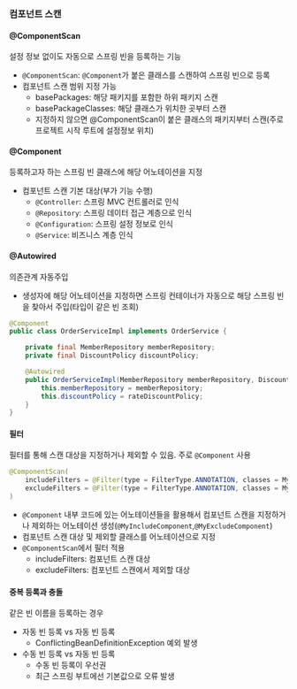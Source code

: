 ### 컴포넌트 스캔

#### @ComponentScan
설정 정보 없이도 자동으로 스프링 빈을 등록하는 기능

- `@ComponentScan`: `@Component`가 붙은 클래스를 스캔하여 스프링 빈으로 등록
- 컴포넌트 스캔 범위 지정 가능
  - basePackages: 해당 패키지를 포함한 하위 패키지 스캔
  - basePackageClasses: 해당 클래스가 위치한 곳부터 스캔
  - 지정하지 않으면 @ComponentScan이 붙은 클래스의 패키지부터 스캔(주로 프로젝트 시작 루트에 설정정보 위치)

#### @Component

등록하고자 하는 스프링 빈 클래스에 해당 어노테이션을 지정
- 컴포넌트 스캔 기본 대상(부가 기능 수행)
  - `@Controller`: 스프링 MVC 컨트롤러로 인식
  - `@Repository`: 스프링 데이터 접근 계층으로 인식
  - `@Configuration`: 스프링 설정 정보로 인식
  - `@Service`: 비즈니스 계층 인식

#### @Autowired
의존관계 자동주입
  - 생성자에 해당 어노테이션을 지정하면 스프링 컨테이너가 자동으로 해당 스프링 빈을 찾아서 주입(타입이 같은 빈 조회)

``` java
@Component
public class OrderServiceImpl implements OrderService {

    private final MemberRepository memberRepository;
    private final DiscountPolicy discountPolicy;

    @Autowired
    public OrderServiceImpl(MemberRepository memberRepository, DiscountPolicy rateDiscountPolicy) {
        this.memberRepository = memberRepository;
        this.discountPolicy = rateDiscountPolicy;
    }
}
```

#### 필터

필터를 통해 스캔 대상을 지정하거나 제외할 수 있음.
주로 `@Component` 사용


``` java
@ComponentScan(
    includeFilters = @Filter(type = FilterType.ANNOTATION, classes = MyIncludeComponent.class),
    excludeFilters = @Filter(type = FilterType.ANNOTATION, classes = MyExcludeComponent.class)
)
```

- `@Component` 내부 코드에 있는 어노테이션들을 활용해서 컴포넌트 스캔을 지정하거나 제외하는 어노테이션 생성(`@MyIncludeComponent`,`@MyExcludeComponent`)
- 컴포넌트 스캔 대상 및 제외할 클래스를 어노테이션으로 지정
- `@ComponentScan`에서 필터 적용
  - includeFilters: 컴포넌트 스캔 대상
  - excludeFilters: 컴포넌트 스캔에서 제외할 대상


#### 중복 등록과 충돌

같은 빈 이름을 등록하는 경우
- 자동 빈 등록 vs 자동 빈 등록
  - ConflictingBeanDefinitionException 예외 발생
- 수동 빈 등록 vs 자동 빈 등록
  - 수동 빈 등록이 우선권
  - 최근 스프링 부트에선 기본값으로 오류 발생